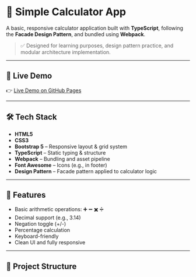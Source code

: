 # 🧮 Simple Calculator App

A basic, responsive calculator application built with **TypeScript**, following the **Facade Design Pattern**, and bundled using **Webpack**.

> ✅ Designed for learning purposes, design pattern practice, and modular architecture implementation.

---


## 🚀 Live Demo

👉 [Live Demo on GitHub Pages](https://your-username.github.io/Calculator_Typescript)

---

## 🛠️ Tech Stack

- **HTML5**  
- **CSS3**
- **Bootstrap 5** – Responsive layout & grid system  
- **TypeScript** – Static typing & structure  
- **Webpack** – Bundling and asset pipeline  
- **Font Awesome** – Icons (e.g., in footer)  
- **Design Pattern** – Facade pattern applied to calculator logic

---

## 📂 Features

- Basic arithmetic operations: ➕ ➖ ✖️ ➗
- Decimal support (e.g., 3.14)
- Negation toggle (+/-)
- Percentage calculation
- Keyboard-friendly
- Clean UI and fully responsive

---

## 🧱 Project Structure

